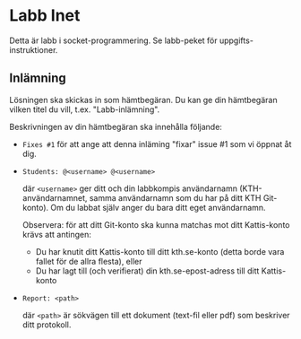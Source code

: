 # Labb Inet

Detta är labb i socket-programmering.  Se labb-peket för
uppgifts-instruktioner.

## Inlämning

Lösningen ska skickas in som hämtbegäran.  Du kan ge din hämtbegäran
vilken titel du vill, t.ex. "Labb-inlämning".

Beskrivningen av din hämtbegäran ska innehålla följande:

* `Fixes #1` för att ange att denna inläming "fixar" issue #1 som vi
  öppnat åt dig.

* `Students: @<username> @<username>`

  där `<username>` ger ditt och din labbkompis användarnamn
  (KTH-användarnamnet, samma användarnamn som du har på ditt KTH
  Git-konto).  Om du labbat själv anger du bara ditt eget
  användarnamn.

  Observera: för att ditt Git-konto ska kunna matchas mot ditt
  Kattis-konto krävs att antingen:
  - Du har knutit ditt Kattis-konto till ditt kth.se-konto (detta borde
    vara fallet för de allra flesta), eller
  - Du har lagt till (och verifierat) din kth.se-epost-adress till
    ditt Kattis-konto

* `Report: <path>`

  där `<path>` är sökvägen till ett dokument (text-fil eller pdf) som
  beskriver ditt protokoll.
